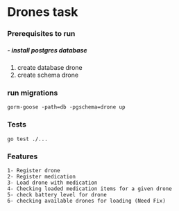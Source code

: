 # Drones task
### Prerequisites to run
##### - install postgres database
1. create database drone
2. create schema drone
### run migrations 
```
gorm-goose -path=db -pgschema=drone up
```


### Tests
```
go test ./...
```

### Features

    1- Register drone
    2- Register medication 
    3- Load drone with medication
    4- Checking loaded medication items for a given drone
    5- check battery level for drone
    6- checking available drones for loading (Need Fix)
